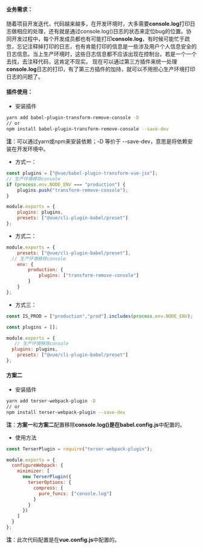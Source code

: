 #### 业务需求：
随着项目开发迭代，代码越来越多，在开发环境时，大多需要**console.log**打印日志做相应的处理，还有就是通过console.log()日志的状态来定位bug的位置。协同开发过程中，每个开发成员都也有可能打印**console.log**，有时候可能忙于疏忽，忘记注释掉打印的日志，也有肯能打印的信息是一些涉及用户个人信息安全的日志信息。当上生产环境时，这些日志信息都不应该出现在控制台。若是一个一个去找，去注释代码，这肯定不现实。
现在可以通过第三方插件来统一处理**console.log**日志的打印，有了第三方插件的加持，就可以不用担心生产环境打印日志的问题了。
#### 插件使用：

- 安装插件
```bash
yarn add babel-plugin-transform-remove-console -D
// or
npm install babel-plugin-transform-remove-console --save-dev
```
**注**：可以通过yarn或npm来安装依赖；-D 等价于 --save-dev，意思是将依赖安装在开发环境中。

- 方式一：
```javascript
const plugins = ["@vue/babel-plugin-transform-vue-jsx"];
// 生产环境移除console
if (process.env.NODE_ENV === "production") {
	plugins.push("transform-remove-console");
}

module.exports = {
	plugins: plugins,
	presets: ["@vue/cli-plugin-babel/preset"]
};
```

- 方式二：
```javascript
module.exports = {
	presets: ["@vue/cli-plugin-babel/preset"],
  // 生产环境移除console
	env: {
		production: {
			plugins: ["transform-remove-console"]
		}
	}
};
```

- 方式三：
```javascript
const IS_PROD = ["production","prod"].includes(process.env.NODE_ENV);

const plugins = [];

module.exports = {
   // 生产环境移除console
  plugins: plugins,
	presets: ["@vue/cli-plugin-babel/preset"]
};
```
#### 方案二

- 安装插件
```bash
yarn add terser-webpack-plugin -D
// or
npm install terser-webpack-plugin --save-dev
```
**注**：**方案一**和**方案二**配置移除**console.log()**是在**babel.config.js**中配置的。

- 使用方法
```javascript
const TerserPlugin = require("terser-webpack-plugin");

module.exports = {
  configureWebpack: {
    minimizer: [
      new TerserPlugin({
        terserOptions: {
          compress: {
            pure_funcs: ["console.log"]
          }
        }
      })
    ]
  }
};
```
**注**：此次代码配置是在**vue.config.js**中配置的。
